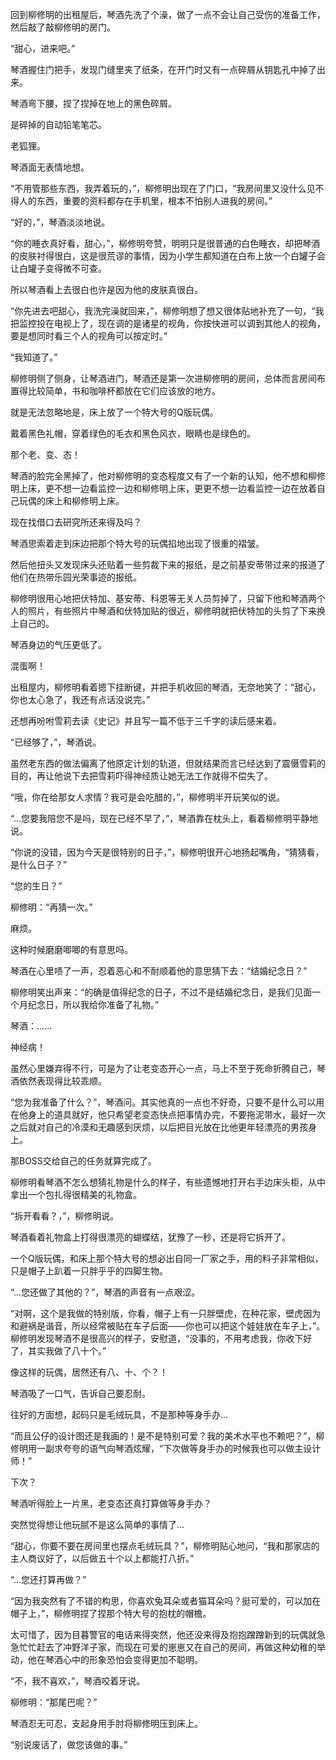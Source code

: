 回到柳修明的出租屋后，琴酒先洗了个澡，做了一点不会让自己受伤的准备工作，然后敲了敲柳修明的房门。

“甜心，进来吧。”

琴酒握住门把手，发现门缝里夹了纸条，在开门时又有一点碎屑从钥匙孔中掉了出来。

琴酒弯下腰，捏了捏掉在地上的黑色碎屑。

是碎掉的自动铅笔笔芯。

老狐狸。

琴酒面无表情地想。

“不用管那些东西，我弄着玩的，”，柳修明出现在了门口，“我房间里又没什么见不得人的东西，重要的资料都存在手机里，根本不怕别人进我的房间。”

“好的，”，琴酒淡淡地说。

“你的睡衣真好看，甜心，”，柳修明夸赞，明明只是很普通的白色睡衣，却把琴酒的皮肤衬得很白，这是很荒谬的事情，因为小学生都知道在白布上放一个白罐子会让白罐子变得微不可查。

所以琴酒看上去很白也许是因为他的皮肤真很白。

“你先进去吧甜心，我洗完澡就回来，”，柳修明想了想又很体贴地补充了一句，“我把监控投在电视上了，现在调的是诸星的视角，你按快进可以调到其他人的视角，要是想同时看三个人的视角可以按定时。”

“我知道了。”

柳修明侧了侧身，让琴酒进门，琴酒还是第一次进柳修明的房间，总体而言房间布置得比较简单，书和咖啡杯都放在它们应该放的地方。

就是无法忽略地是，床上放了一个特大号的Q版玩偶。

戴着黑色礼帽，穿着绿色的毛衣和黑色风衣，眼睛也是绿色的。

那个老、变、态！

琴酒的脸完全黑掉了，他对柳修明的变态程度又有了一个新的认知，他不想和柳修明上床，更不想一边看监控一边和柳修明上床，更更不想一边看监控一边在放着自己玩偶的床上和柳修明上床。

现在找借口去研究所还来得及吗？

琴酒思索着走到床边把那个特大号的玩偶掐地出现了很重的褶皱。

然后他扭头又发现床头还贴着一些剪裁下来的报纸，是之前基安蒂带过来的报道了他们在热带乐园光荣事迹的报纸。

柳修明很用心地把伏特加、基安蒂、科恩等无关人员剪掉了，只留下他和琴酒两个人的照片，有些照片中琴酒和伏特加贴的很近，柳修明就把伏特加的头剪了下来换上自己的。

琴酒身边的气压更低了。

混蛋啊！

出租屋内，柳修明看着摁下挂断键，并把手机收回的琴酒，无奈地笑了：“甜心，你也太心急了，我还有点话没说完。”

还想再吩咐雪莉去读《史记》并且写一篇不低于三千字的读后感来着。

“已经够了，”，琴酒说。

虽然老东西的做法偏离了他原定计划的轨道，但就结果而言已经达到了震慑雪莉的目的，再让他说下去把雪莉吓得神经质让她无法工作就得不偿失了。

“哦，你在给那女人求情？我可是会吃醋的，”，柳修明半开玩笑似的说。

“...您要我陪您不是吗，现在已经不早了，”，琴酒靠在枕头上，看着柳修明平静地说。

“你说的没错，因为今天是很特别的日子，”，柳修明很开心地扬起嘴角，“猜猜看，是什么日子？”

“您的生日？”

柳修明：“再猜一次。”

麻烦。

这种时候磨磨唧唧的有意思吗。

琴酒在心里啧了一声，忍着恶心和不耐顺着他的意思猜下去：“结婚纪念日？”

柳修明笑出声来：“的确是值得纪念的日子，不过不是结婚纪念日，是我们见面一个月纪念日，所以我给你准备了礼物。”

琴酒：......

神经病！

虽然心里嫌弃得不行，可是为了让老变态开心一点，马上不至于死命折腾自己，琴酒依然表现得比较乖顺。

“您为我准备了什么？”，琴酒问。其实他真的一点也不好奇，只要不是什么可以用在他身上的道具就好，他只希望老变态快点把事情办完，不要拖泥带水，最好一次之后就对自己的冷漠和无趣感到厌烦，以后把目光放在比他更年轻漂亮的男孩身上。

那BOSS交给自己的任务就算完成了。

柳修明看琴酒不怎么想猜礼物是什么的样子，有些遗憾地打开右手边床头柜，从中拿出一个包扎得很精美的礼物盒。

“拆开看看？，”，柳修明说。

琴酒看着礼物盒上打得很漂亮的蝴蝶结，犹豫了一秒，还是将它拆开了。

一个Q版玩偶，和床上那个特大号的想必出自同一厂家之手，用的料子非常相似，只是帽子上趴着一只胖乎乎的四脚生物。

“...您还做了其他的？”，琴酒的声音有一点艰涩。

“对啊，这个是我做的特别版，你看，帽子上有一只胖壁虎，在种花家，壁虎因为和避祸是谐音，所以经常被贴在车子后面——你也可以把这个娃娃放在车子上，”。柳修明发现琴酒不是很高兴的样子，安慰道，“没事的，不用考虑我，你收下好了，其实我做了八十个。”

像这样的玩偶，居然还有八、十、个？！

琴酒吸了一口气，告诉自己要忍耐。

往好的方面想，起码只是毛绒玩具，不是那种等身手办...

“而且公仔的设计图还是我画的！是不是特别可爱？我的美术水平也不赖吧？”，柳修明用一副求夸夸的语气向琴酒炫耀，“下次做等身手办的时候我也可以做主设计师！”

下次？

琴酒听得脸上一片黑，老变态还真打算做等身手办？

突然觉得想让他玩腻不是这么简单的事情了...

“甜心，你要不要在房间里也摆点毛绒玩具？”，柳修明贴心地问，“我和那家店的主人商议好了，以后做五十个以上都能打八折。”

“...您还打算再做？”

“因为我突然有了不错的构思，你喜欢兔耳朵或者猫耳朵吗？挺可爱的，可以加在帽子上，”，柳修明捏了捏那个特大号的抱枕的帽檐。

太可惜了，因为目暮警官的电话来得突然，他还没来得及抱抱蹭蹭新到的玩偶就急急忙忙赶去了冲野洋子家，而现在可爱的崽崽又在自己的房间，再做这种幼稚的举动，他在琴酒心中的形象恐怕会变得更加不聪明。

“不，我不喜欢，”，琴酒咬着牙说。

柳修明：“那尾巴呢？”

琴酒忍无可忍，支起身用手肘将柳修明压到床上。

“别说废话了，做您该做的事。”